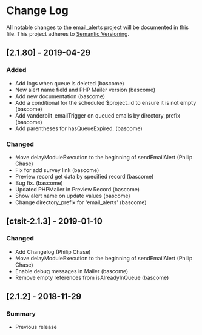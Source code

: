 # Change Log
All notable changes to the email_alerts project will be documented in this file.
This project adheres to [Semantic Versioning](http://semver.org/).


## [2.1.80] - 2019-04-29
### Added
- Add logs when queue is deleted (bascome)
- New alert name field and PHP Mailer version (bascome)
- Add new documentation (bascome)
- Add a conditional for the scheduled $project_id to ensure it is not empty (bascome)
- Add vanderbilt_emailTrigger on queued emails by directory_prefix (bascome)
- Add parentheses for hasQueueExpired. (bascome)

### Changed
- Move delayModuleExecution to the beginning of sendEmailAlert (Philip Chase)
- Fix for add survey link (bascome)
- Preview record get data by specified record (bascome)
- Bug fix. (bascome)
- Updated PHPMailer in Preview Record (bascome)
- Show alert name on update values (bascome)
- Change directory_prefix for 'email_alerts' (bascome)


## [ctsit-2.1.3] - 2019-01-10
### Changed
- Add Changelog (Philip Chase)
- Move delayModuleExecution to the beginning of sendEmailAlert (Philip Chase)
- Enable debug messages in Mailer (bascome)
- Remove empty references from isAlreadyInQueue (bascome)


## [2.1.2] - 2018-11-29
### Summary
- Previous release


